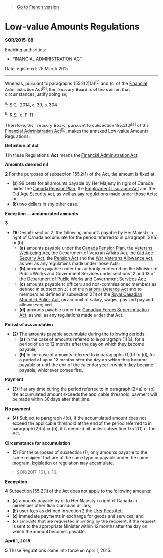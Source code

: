 > [Go to French version](/fr/Règlements/Décrets,%20ordonnances%20et%20règlements%20statutaires/2015/68.md)

# Low-value Amounts Regulations

**SOR/2015-68**

Enabling authorities: 
- [FINANCIAL ADMINISTRATION ACT](/en/Acts/Revised%20Statutes%20of%20Canada/F/F-11.md)

Date registered: 25 March 2015

----------

Whereas, pursuant to paragraphs 155.2(2)(a)<sup><a href='#fn_a'>[a]</a></sup> and (c) of the [Financial Administration Act](/en/Acts/Revised%20Statutes%20of%20Canada/F/F-11.md)<sup><a href='#fn_b'>[b]</a></sup>, the Treasury Board is of the opinion that circumstances justify doing so;

<a name='fn_a'><sup>a</sup></a>: S.C., 2014, c. 39, s. 304<br />

<a name='fn_b'><sup>b</sup></a>: R.S., c. F-11<br />

Therefore, the Treasury Board, pursuant to subsection 155.2(2)<sup><a href='#fn_a'>[a]</a></sup> of the [Financial Administration Act](/en/Acts/Revised%20Statutes%20of%20Canada/F/F-11.md)<sup><a href='#fn_b'>[b]</a></sup>, makes the annexed Low-value Amounts Regulations.




**Definition of Act**

**1** In these Regulations, ***Act*** means the [Financial Administration Act](/en/Acts/Revised%20Statutes%20of%20Canada/F/F-11.md).




**Amounts deemed nil**

**2** For the purposes of subsection 155.2(1) of the Act, the amount is fixed at:
- **(a)** 99 cents for all amounts payable by Her Majesty in right of Canada under the [Canada Pension Plan](/en/Acts/Revised%20Statutes%20of%20Canada/C/C-8.md), the [Employment Insurance Act](/en/Acts/Statutes%20of%20Canada/1996/c.%2023.md) and the [Old Age Security Act](/en/Acts/Revised%20Statutes%20of%20Canada/O/O-9.md), as well as any regulations made under those Acts; or
- **(b)** two dollars in any other case.




**Exception — accumulated amounts**

**3** 

- **(1)** Despite section 2, the following amounts payable by Her Majesty in right of Canada accumulate for the period referred to in paragraph (2)(a) or (b):
	- **(a)** amounts payable under the [Canada Pension Plan](/en/Acts/Revised%20Statutes%20of%20Canada/C/C-8.md), the [Veterans Well-being Act](/en/Acts/Statutes%20of%20Canada/2005/c.%2021.md), the Department of Veteran Affairs Act, the [Old Age Security Act](/en/Acts/Revised%20Statutes%20of%20Canada/O/O-9.md), the [Pension Act](/en/Acts/Revised%20Statutes%20of%20Canada/P/P-6.md) and the [War Veterans Allowance Act](/en/Acts/Revised%20Statutes%20of%20Canada/W/W-3.md), as well as any regulations made under those Acts;
	- **(b)** amounts payable under the authority conferred on the Minister of Public Works and Government Services under sections 12 and 13 of the [Department of Public Works and Government Services Act](/en/Acts/Statutes%20of%20Canada/1996/c.%2016.md);
	- **(c)** amounts payable to officers and non-commissioned members as defined in subsection 2(1) of the [National Defence Act](/en/Acts/Revised%20Statutes%20of%20Canada/N/N-5.md) and to members as defined in subsection 2(1) of the [Royal Canadian Mounted Police Act](/en/Acts/Revised%20Statutes%20of%20Canada/R/R-10.md), on account of salary, wages, pay and pay and allowances; and
	- **(d)** amounts payable under the [Canadian Forces Superannuation Act](/en/Acts/Revised%20Statutes%20of%20Canada/C/C-17.md), as well as any regulations made under that Act.

**Period of accumulation**

- **(2)** The amounts payable accumulate during the following periods:
	- **(a)** in the case of amounts referred to in paragraph (1)(a), for a period of up to 12 months after the day on which they become payable;
	- **(b)** in the case of amounts referred to in paragraphs (1)(b) to (d), for a period of up to 12 months after the day on which they become payable or until the end of the calendar year in which they became payable, whichever comes first.

**Payment**

- **(3)** If at any time during the period referred to in paragraph (2)(a) or (b) the accumulated amount exceeds the applicable threshold, payment will be made within 30 days after that time.

**No payment**

- **(4)** Subject to paragraph 4(d), if the accumulated amount does not exceed the applicable threshold at the end of the period referred to in paragraph (2)(a) or (b), it is deemed nil under subsection 155.2(1) of the Act.

**Circumstance for accumulation**

- **(5)** For the purposes of subsection (1), only amounts payable to the same recipient that are of the same type or payable under the same program, legislation or regulation may accumulate.
> SOR/2017-161, s. 10.





**Exemption**

**4** Subsection 155.2(1) of the Act does not apply to the following amounts:
- **(a)** amounts payable by or to Her Majesty in right of Canada in currencies other than Canadian dollars;
- **(b)** user fees as defined in section 2 the [User Fees Act](/en/Acts/Statutes%20of%20Canada/2004/c.%206.md);
- **(c)** immediate payments in exchange for goods and services; and
- **(d)** amounts that are requested in writing by the recipient, if the request is sent to the appropriate Minister within 12 months after the day on which the amount becomes payable.




**April 1, 2015**

**5** These Regulations come into force on April 1, 2015.


